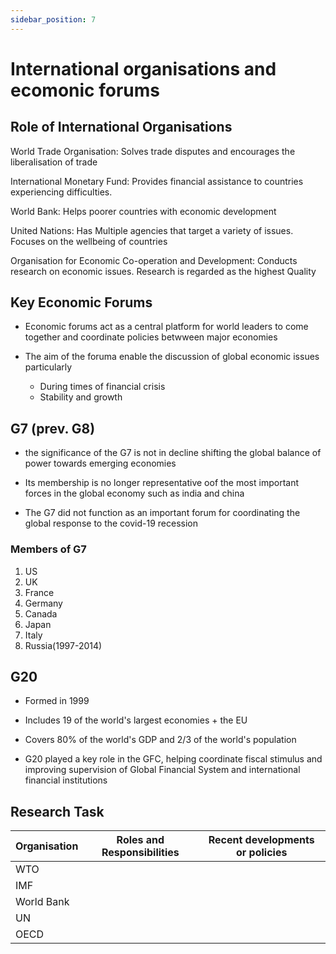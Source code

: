 ```yaml
---
sidebar_position: 7
---
```


# International organisations and ecomonic forums

## Role of International Organisations

World Trade Organisation: Solves trade disputes and encourages the liberalisation of trade

International Monetary Fund: Provides financial assistance to countries experiencing difficulties.

World Bank: Helps poorer countries with economic development

United Nations: Has Multiple agencies that target a variety of issues. Focuses on the wellbeing of countries

Organisation for Economic Co-operation and Development: Conducts research on economic issues. Research is regarded as the highest Quality

## Key Economic Forums

- Economic forums act as a central platform for world leaders to come together and coordinate policies betwween major economies

- The aim of the foruma enable the discussion of global economic issues particularly
    - During times of financial crisis
    - Stability and growth

## G7 (prev. G8)

- the significance of the G7 is not in decline shifting the global balance of power towards emerging economies

- Its membership is no longer representative oof the most important forces in the global economy such as india and china

- The G7 did not function as an important forum for coordinating the global response to the covid-19 recession


### Members of G7

1. US
2. UK
3. France
4. Germany
5. Canada
6. Japan
7. Italy
8. Russia(1997-2014)



## G20

- Formed in 1999

- Includes 19 of the world's largest economies + the EU

- Covers 80% of the world's GDP and 2/3 of the world's population

- G20 played a key role in the GFC, helping coordinate fiscal stimulus and improving supervision of Global Financial System and international financial institutions

## Research Task

|Organisation|Roles and Responsibilities|Recent developments or policies|
|------------|--------------------------|-------------------------------|
|WTO|||
|IMF|||
|World Bank|||
|UN|||
|OECD|||


